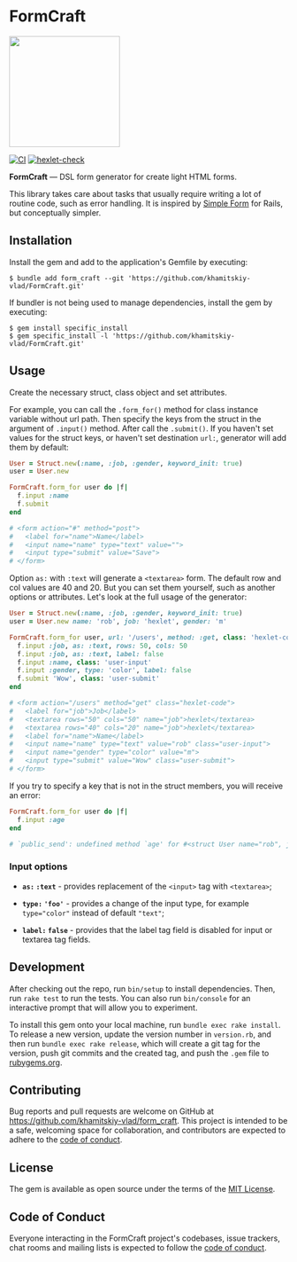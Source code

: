 # FormCraft

<img src="https://i.ibb.co/DGtzMK2/Form-Craft.png" width="200">

[![CI](https://github.com/khamitskiy-vlad/rails-project-63/actions/workflows/ci.yml/badge.svg)](https://github.com/khamitskiy-vlad/rails-project-63/actions/workflows/ci.yml) [![hexlet-check](https://github.com/khamitskiy-vlad/rails-project-63/actions/workflows/hexlet-check.yml/badge.svg)](https://github.com/khamitskiy-vlad/rails-project-63/actions/workflows/hexlet-check.yml)

**FormCraft** — DSL form generator for create light HTML forms.

This library takes care about tasks that usually require writing a lot of routine code, such as error handling. It is inspired by [Simple Form](https://github.com/heartcombo/simple_form) for Rails, but conceptually simpler.

## Installation

Install the gem and add to the application's Gemfile by executing:

    $ bundle add form_craft --git 'https://github.com/khamitskiy-vlad/FormCraft.git'

If bundler is not being used to manage dependencies, install the gem by executing:

    $ gem install specific_install 
    $ gem specific_install -l 'https://github.com/khamitskiy-vlad/FormCraft.git'

## Usage

Сreate the necessary struct, class object and set attributes.

For example, you can call the `.form_for()` method for class instance variable without url path. Then specify the keys from the struct in the argument of `.input()` method. After call the `.submit()`. If you haven't set values for the struct keys, or haven't set destination `url:`, generator will add them by default:

```ruby
User = Struct.new(:name, :job, :gender, keyword_init: true)
user = User.new

FormCraft.form_for user do |f|
  f.input :name
  f.submit
end

# <form action="#" method="post">
#   <label for="name">Name</label>
#   <input name="name" type="text" value="">
#   <input type="submit" value="Save">
# </form>
```

Option `as:` with `:text` will generate a `<textarea>` form. The default row and col values ​​are 40 and 20. But you can set them yourself, such as another options or attributes. Let's look at the full usage of the generator:

```ruby
User = Struct.new(:name, :job, :gender, keyword_init: true)
user = User.new name: 'rob', job: 'hexlet', gender: 'm'

FormCraft.form_for user, url: '/users', method: :get, class: 'hexlet-code' do |f|
  f.input :job, as: :text, rows: 50, cols: 50
  f.input :job, as: :text, label: false
  f.input :name, class: 'user-input'
  f.input :gender, type: 'color', label: false
  f.submit 'Wow', class: 'user-submit'
end

# <form action="/users" method="get" class="hexlet-code">
#   <label for="job">Job</label>
#   <textarea rows="50" cols="50" name="job">hexlet</textarea>
#   <textarea rows="40" cols="20" name="job">hexlet</textarea>
#   <label for="name">Name</label>
#   <input name="name" type="text" value="rob" class="user-input">
#   <input name="gender" type="color" value="m">
#   <input type="submit" value="Wow" class="user-submit">
# </form>
```

If you try to specify a key that is not in the struct members, you will receive an error:

```ruby
FormCraft.form_for user do |f|
  f.input :age
end

# `public_send': undefined method `age' for #<struct User name="rob", job="hexlet", gender="m"> (NoMethodError)
```

### Input options

* **`as:` `:text`** - provides replacement of the `<input>` tag with `<textarea>`;

* **`type:` `'foo'`** - provides a change of the input type, for example `type="color"` instead of default `"text"`;

* **`label:` `false`** - provides that the label tag field is disabled for input or textarea tag fields.

## Development

After checking out the repo, run `bin/setup` to install dependencies. Then, run `rake test` to run the tests. You can also run `bin/console` for an interactive prompt that will allow you to experiment.

To install this gem onto your local machine, run `bundle exec rake install`. To release a new version, update the version number in `version.rb`, and then run `bundle exec rake release`, which will create a git tag for the version, push git commits and the created tag, and push the `.gem` file to [rubygems.org](https://rubygems.org).

## Contributing

Bug reports and pull requests are welcome on GitHub at https://github.com/khamitskiy-vlad/form_craft. This project is intended to be a safe, welcoming space for collaboration, and contributors are expected to adhere to the [code of conduct](https://github.com/khamitskiy-vlad/form_craft/blob/main/CODE_OF_CONDUCT.md).

## License

The gem is available as open source under the terms of the [MIT License](https://opensource.org/licenses/MIT).

## Code of Conduct

Everyone interacting in the FormCraft project's codebases, issue trackers, chat rooms and mailing lists is expected to follow the [code of conduct](https://github.com/khamitskiy-vlad/form_craft/blob/main/CODE_OF_CONDUCT.md).
